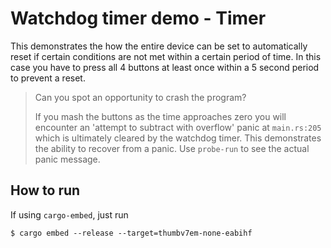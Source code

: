 # Watchdog timer demo - Timer

This demonstrates the how the entire device can be set to automatically reset if certain conditions are not met within a certain period of time. In this case you have to press all 4 buttons at least once within a 5 second period to prevent a reset. 

> Can you spot an opportunity to crash the program? 
> 
> If you mash the buttons as the time approaches zero you will encounter an 'attempt to subtract with overflow' panic at `main.rs:205` which is ultimately cleared by the watchdog timer. This demonstrates the ability to recover from a panic. Use `probe-run` to see the actual panic message.

## How to run 

If using `cargo-embed`, just run

```console
$ cargo embed --release --target=thumbv7em-none-eabihf
```